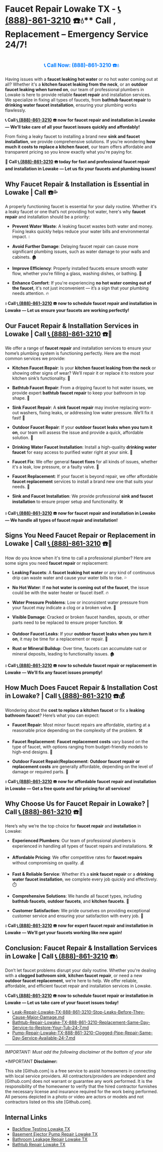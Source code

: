 # Faucet Repair Lowake TX - [📞 (888)-861-3210](https://plumbing-texas-3210.netlify.app) ☎️💧** Call , Replacement – Emergency Service 24/7!
# 

<p align="center" style="font-size: 1.2em; font-weight: bold; margin: 20px 0;">
  <a href="https://plumbing-texas-3210.netlify.app" target="_blank" style="color: #007BFF; text-decoration: none;">📞 Call Now: (888)-861-3210 ☎️💧</a>
</p>

Having issues with a **faucet leaking hot water** or no hot water coming out at all? Whether it's a **kitchen faucet leaking from the neck**, or an **outdoor faucet leaking when turned on**, our team of professional plumbers in Lowake is here to provide reliable **faucet repair** and installation services. We specialize in fixing all types of faucets, from **bathtub faucet repair** to **drinking water faucet installation**, ensuring your plumbing works flawlessly.

**📞 Call [📞 (888)-861-3210](https://plumbing-texas-3210.netlify.app) ☎️ now for faucet repair and installation in Lowake — We’ll take care of all your faucet issues quickly and affordably!**

From fixing a leaky faucet to installing a brand new **sink and faucet installation**, we provide comprehensive solutions. If you're wondering **how much it costs to replace a kitchen faucet**, our team offers affordable and transparent pricing so you know exactly what you're paying for.

**🚨 Call [📞 (888)-861-3210](https://plumbing-texas-3210.netlify.app) ☎️ today for fast and professional faucet repair and installation in Lowake — Let us fix your faucets and plumbing issues!**

## **Why Faucet Repair & Installation is Essential in Lowake | Call  ☎️💦**

A properly functioning faucet is essential for your daily routine. Whether it's a leaky faucet or one that’s not providing hot water, here's why **faucet repair** and installation should be a priority:

- **Prevent Water Waste**: A leaking faucet wastes both water and money. Fixing leaks quickly helps reduce your water bills and environmental impact. 💧

- **Avoid Further Damage**: Delaying faucet repair can cause more significant plumbing issues, such as water damage to your walls and cabinets. 🏚️

- **Improve Efficiency**: Properly installed faucets ensure smooth water flow, whether you’re filling a glass, washing dishes, or bathing. 🚿

- **Enhance Comfort**: If you're experiencing **no hot water coming out of the faucet**, it's not just inconvenient — it’s a sign that your plumbing needs attention. 🔥

**💧 Call [📞 (888)-861-3210](https://plumbing-texas-3210.netlify.app) ☎️ now to schedule faucet repair and installation in Lowake — Let us ensure your faucets are working perfectly!**

## **Our Faucet Repair & Installation Services in Lowake | Call [📞 (888)-861-3210](https://plumbing-texas-3210.netlify.app) ☎️🔧**

We offer a range of **faucet repair** and installation services to ensure your home’s plumbing system is functioning perfectly. Here are the most common services we provide:

- **Kitchen Faucet Repair**: Is your **kitchen faucet leaking from the neck** or showing other signs of wear? We’ll repair it or replace it to restore your kitchen sink’s functionality. 🍴

- **Bathtub Faucet Repair**: From a dripping faucet to hot water issues, we provide expert **bathtub faucet repair** to keep your bathroom in top shape. 🛁

- **Sink Faucet Repair**: A **sink faucet repair** may involve replacing worn-out washers, fixing leaks, or addressing low water pressure. We’ll fix it fast! 🚰

- **Outdoor Faucet Repair**: If your **outdoor faucet leaks when you turn it on**, our team will assess the issue and provide a quick, affordable solution. 🌳

- **Drinking Water Faucet Installation**: Install a high-quality **drinking water faucet** for easy access to purified water right at your sink. 🥤

- **Faucet Fix**: We offer general **faucet fixes** for all kinds of issues, whether it's a leak, low pressure, or a faulty valve. 🔧

- **Faucet Replacement**: If your faucet is beyond repair, we offer affordable **faucet replacement** services to install a brand new one that suits your needs. 🚿

- **Sink and Faucet Installation**: We provide professional **sink and faucet installation** to ensure proper setup and functionality. 🛠️

**💧 Call [📞 (888)-861-3210](https://plumbing-texas-3210.netlify.app) ☎️ now for faucet repair and installation in Lowake — We handle all types of faucet repair and installation!**

## **Signs You Need Faucet Repair or Replacement in Lowake | Call [📞 (888)-861-3210](https://plumbing-texas-3210.netlify.app) ☎️🚨**

How do you know when it's time to call a professional plumber? Here are some signs you need **faucet repair** or replacement:

- **Leaking Faucets**: A **faucet leaking hot water** or any kind of continuous drip can waste water and cause your water bills to rise. 💦

- **No Hot Water**: If **no hot water is coming out of the faucet**, the issue could be with the water heater or faucet itself. 🔥

- **Water Pressure Problems**: Low or inconsistent water pressure from your faucet may indicate a clog or a broken valve. 🚿

- **Visible Damage**: Cracked or broken faucet handles, spouts, or other parts need to be replaced to ensure proper function. 🛠️

- **Outdoor Faucet Leaks**: If your **outdoor faucet leaks when you turn it on**, it may be time for a replacement or repair. 🌳

- **Rust or Mineral Buildup**: Over time, faucets can accumulate rust or mineral deposits, leading to functionality issues. 🏚️

**💧 Call [📞 (888)-861-3210](https://plumbing-texas-3210.netlify.app) ☎️ now to schedule faucet repair or replacement in Lowake — We’ll fix any faucet issues promptly!**

## **How Much Does Faucet Repair & Installation Cost in Lowake? | Call [📞 (888)-861-3210](https://plumbing-texas-3210.netlify.app) ☎️💰**

Wondering about the **cost to replace a kitchen faucet** or fix a **leaking bathroom faucet**? Here’s what you can expect:

- **Faucet Repair**: Most minor faucet repairs are affordable, starting at a reasonable price depending on the complexity of the problem. 🛠️

- **Faucet Replacement**: **Faucet replacement costs** vary based on the type of faucet, with options ranging from budget-friendly models to high-end designs. 🚿

- **Outdoor Faucet Repair/Replacement**: **Outdoor faucet repair or replacement costs** are generally affordable, depending on the level of damage or required parts. 🌳

**💧 Call [📞 (888)-861-3210](https://plumbing-texas-3210.netlify.app) ☎️ now for affordable faucet repair and installation in Lowake — Get a free quote and fair pricing for all services!**

## **Why Choose Us for Faucet Repair in Lowake? | Call [📞 (888)-861-3210](https://plumbing-texas-3210.netlify.app) ☎️🌟**

Here’s why we’re the top choice for **faucet repair** and **installation** in Lowake:

- **Experienced Plumbers**: Our team of professional plumbers is experienced in handling all types of faucet repairs and installations. 🛠️

- **Affordable Pricing**: We offer competitive rates for **faucet repairs** without compromising on quality. 💰

- **Fast & Reliable Service**: Whether it’s a **sink faucet repair** or a **drinking water faucet installation**, we complete every job quickly and effectively. ⏱️

- **Comprehensive Solutions**: We handle all faucet types, including **bathtub faucets**, **outdoor faucets**, and **kitchen faucets**. 🔧

- **Customer Satisfaction**: We pride ourselves on providing exceptional customer service and ensuring your satisfaction with every job. 🌟

**💧 Call [📞 (888)-861-3210](https://plumbing-texas-3210.netlify.app) ☎️ now for expert faucet repair and installation in Lowake — We’ll get your faucets working like new again!**

## **Conclusion: Faucet Repair & Installation Services in Lowake | Call [📞 (888)-861-3210](https://plumbing-texas-3210.netlify.app) ☎️💧**

Don’t let faucet problems disrupt your daily routine. Whether you're dealing with a **clogged bathroom sink**, **kitchen faucet repair**, or need a new **outdoor faucet replacement**, we’re here to help. We offer reliable, affordable, and efficient faucet repair and installation services in Lowake.

**📞 Call [📞 (888)-861-3210](https://plumbing-texas-3210.netlify.app) ☎️ now to schedule faucet repair or installation in Lowake — Let us take care of your faucet issues today!**



- [Leak-Repair-Lowake-TX-888-861-3210-Stop-Leaks-Before-They-Cause-Major-Damage.md](https://github.com/allyoucaneatsushiin/plumbing-texas/blob/main/Leak-Repair-Lowake-TX-888-861-3210-Stop-Leaks-Before-They-Cause-Major-Damage.md)
- [Bathtub-Repair-Lowake-TX-888-861-3210-Replacement-Same-Day-Service-to-Restore-Your-Tub-24-7.md](https://github.com/allyoucaneatsushiin/plumbing-texas/blob/main/Bathtub-Repair-Lowake-TX-888-861-3210-Replacement-Same-Day-Service-to-Restore-Your-Tub-24-7.md)
- [Pump-Repair-Lowake-TX-888-861-3210-Clogged-Pipe-Repair-Same-Day-Service-Available-24-7.md](https://github.com/allyoucaneatsushiin/plumbing-texas/blob/main/Pump-Repair-Lowake-TX-888-861-3210-Clogged-Pipe-Repair-Same-Day-Service-Available-24-7.md)


---

*IMPORTANT: Must add the following disclaimer at the bottom of your site*



*IMPORTANT **Disclaimer:**

This site [Github.com] is a free service to assist homeowners in connecting with local service providers. All contractors/providers are independent and [Github.com] does not warrant or guarantee any work performed. It is the responsibility of the homeowner to verify that the hired contractor furnishes the necessary license and insurance required for the work being performed. All persons depicted in a photo or video are actors or models and not contractors listed on this site [Github.com].


## Internal Links
- [Backflow Testing Lowake TX](https://github.com/allyoucaneatsushiin/plumbing-texas/blob/main/Backflow-Testing-Lowake-TX-888-861-3210-Prevention-Same-Day-Service-Available-24-7.md)
- [Basement Ejector Pump Repair Lowake TX](https://github.com/allyoucaneatsushiin/plumbing-texas/blob/main/Basement-Ejector-Pump-Repair-Lowake-TX-888-861-3210-Same-Day-Service-for-Urgent-Repairs-24-7.md)
- [Bathroom Leakage Repair Lowake TX](https://github.com/allyoucaneatsushiin/plumbing-texas/blob/main/Bathroom-Leakage-Repair-Lowake-TX-888-861-3210-Fix-Leaks-Fast-Avoid-Damage-24-7.md)
- [Bathtub Repair Lowake TX](https://github.com/allyoucaneatsushiin/plumbing-texas/blob/main/Bathtub-Repair-Lowake-TX-888-861-3210-Replacement-Same-Day-Service-to-Restore-Your-Tub-24-7.md)
